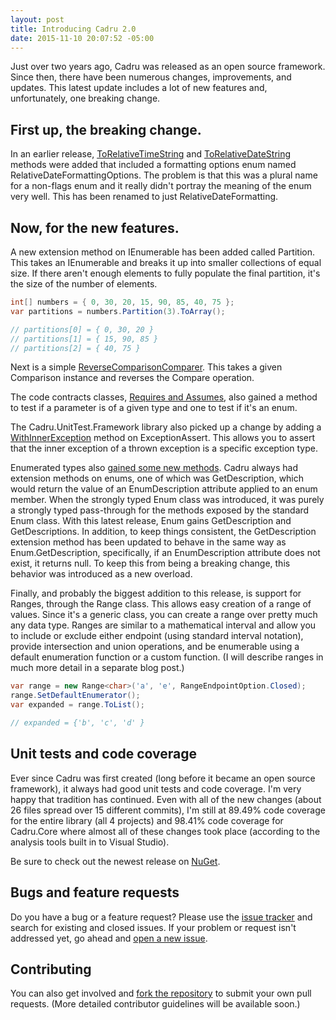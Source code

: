 ```yaml
---
layout: post
title: Introducing Cadru 2.0
date: 2015-11-10 20:07:52 -05:00
---
```


Just over two years ago, Cadru was released as an open source framework. Since then, there have been numerous changes, improvements, and updates. This latest update includes a lot of new features and, unfortunately, one breaking change.

## First up, the breaking change.

In an earlier release, [ToRelativeTimeString](https://github.com/scottdorman/cadru/commit/6102e4fdeeddcb6a28cfb10c2c38498ed97bc632) and [ToRelativeDateString](https://github.com/scottdorman/cadru/commit/45286b8f617f7fbf1a46838595f1fb0460e22882) methods were added that included a formatting options enum named RelativeDateFormattingOptions. The problem is that this was a plural name for a non-flags enum and it really didn't portray the meaning of the enum very well. This has been renamed to just RelativeDateFormatting.

## Now, for the new features.

A new extension method on IEnumerable has been added called Partition. This takes an IEnumerable and breaks it up into smaller collections of equal size. If there aren't enough elements to fully populate the final partition, it's the size of the number of elements.

```csharp
int[] numbers = { 0, 30, 20, 15, 90, 85, 40, 75 }; 
var partitions = numbers.Partition(3).ToArray(); 

// partitions[0] = { 0, 30, 20 }
// partitions[1] = { 15, 90, 85 }
// partitions[2] = { 40, 75 }
```

Next is a simple [ReverseComparisonComparer](https://github.com/scottdorman/cadru/commit/6d3f6ebdd7bf94f8da4c505e2a2d126a103eadf7). This takes a given Comparison<T> instance and reverses the Compare operation.

The code contracts classes, [Requires and Assumes](https://github.com/scottdorman/cadru/commit/5116b74f3e6388f26c8d0f115c7c794e2fc72712), also gained a method to test if a parameter is of a given type and one to test if it's an enum.

The Cadru.UnitTest.Framework library also picked up a change by adding a [WithInnerException](https://github.com/scottdorman/cadru/commit/c4cd4d9ea04ec71c7c42e7bc108322a81496dbec) method on ExceptionAssert. This allows you to assert that the inner exception of a thrown exception is a specific exception type.

Enumerated types also [gained some new methods](https://github.com/scottdorman/cadru/commit/187f1970f528894d59be54105239870ecafbe83b). Cadru always had extension methods on enums, one of which was GetDescription, which would return the value of an EnumDescription attribute applied to an enum member. When the strongly typed Enum<T> class was introduced, it was purely a strongly typed pass-through for the methods exposed by the standard Enum class. With this latest release, Enum<T> gains GetDescription and GetDescriptions. In addition, to keep things consistent, the GetDescription extension method has been updated to behave in the same way as Enum<T>.GetDescription, specifically, if an EnumDescription attribute does not exist, it returns null. To keep this from being a breaking change, this behavior was introduced as a new overload.

Finally, and probably the biggest addition to this release, is support for Ranges, through the Range<T> class. This allows easy creation of a range of values. Since it's a generic class, you can create a range over pretty much any data type. Ranges are similar to a mathematical interval and allow you to include or exclude either endpoint (using standard interval notation), provide intersection and union operations, and be enumerable using a default enumeration function or a custom function. (I will describe ranges in much more detail in a separate blog post.)

```csharp
var range = new Range<char>('a', 'e', RangeEndpointOption.Closed);
range.SetDefaultEnumerator();
var expanded = range.ToList();

// expanded = {'b', 'c', 'd' }
```

## Unit tests and code coverage

Ever since Cadru was first created (long before it became an open source framework), it always had good unit tests and code coverage. I'm very happy that tradition has continued. Even with all of the new changes (about 26 files spread over 15 different commits), I'm still at 89.49% code coverage for the entire library (all 4 projects) and 98.41% code coverage for Cadru.Core where almost all of these changes took place (according to the analysis tools built in to Visual Studio).

Be sure to check out the newest release on [NuGet](https://www.nuget.org/packages?q=Tags%3A%22cadru%22).

## Bugs and feature requests

Do you have a bug or a feature request? Please use the [issue tracker](https://github.com/scottdorman/cadru/issues) and search for existing and closed issues. If your problem or request isn't addressed yet, go ahead and [open a new issue](https://github.com/scottdorman/cadru/issues/new). 

## Contributing

You can also get involved and [fork the repository](https://github.com/scottdorman/cadru/fork) to submit your own pull requests. (More detailed contributor guidelines will be available soon.)
